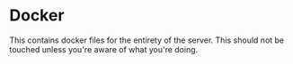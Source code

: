 # Docker
This contains docker files for the entirety of the server. This should not be touched unless you're aware of what you're doing.